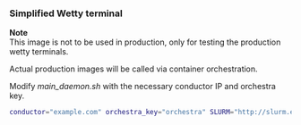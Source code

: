 ### Simplified Wetty terminal

**Note**  
This image is not to be used in production, only for testing the production wetty terminals.  

Actual production images will be called via container orchestration.


Modify *main_daemon.sh* with the necessary conductor IP and orchestra key.

```bash
conductor="example.com" orchestra_key="orchestra" SLURM="http://slurm.example.com:5600"  docker-compose up -d
```
